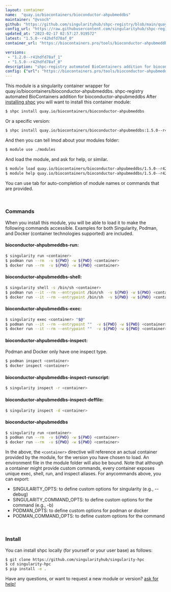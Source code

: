 ```yaml
---
layout: container
name:  "quay.io/biocontainers/bioconductor-ahpubmeddbs"
maintainer: "@vsoch"
github: "https://github.com/singularityhub/shpc-registry/blob/main/quay.io/biocontainers/bioconductor-ahpubmeddbs/container.yaml"
config_url: "https://raw.githubusercontent.com/singularityhub/shpc-registry/main/quay.io/biocontainers/bioconductor-ahpubmeddbs/container.yaml"
updated_at: "2023-02-17 02:57:27.919572"
latest: "1.5.0--r42hdfd78af_0"
container_url: "https://biocontainers.pro/tools/bioconductor-ahpubmeddbs"

versions:
 - "1.2.0--r41hdfd78af_1"
 - "1.5.0--r42hdfd78af_0"
description: "shpc-registry automated BioContainers addition for bioconductor-ahpubmeddbs"
config: {"url": "https://biocontainers.pro/tools/bioconductor-ahpubmeddbs", "maintainer": "@vsoch", "description": "shpc-registry automated BioContainers addition for bioconductor-ahpubmeddbs", "latest": {"1.5.0--r42hdfd78af_0": "sha256:84145771150cc3a4602820f4c8c8854da651d2dad2cf5b7c2714a69b51fc1c8b"}, "tags": {"1.2.0--r41hdfd78af_1": "sha256:5f951d14bf9971f96d6d827cc1be5e2eb107719b43fcada50c96805c81b86caa", "1.5.0--r42hdfd78af_0": "sha256:84145771150cc3a4602820f4c8c8854da651d2dad2cf5b7c2714a69b51fc1c8b"}, "docker": "quay.io/biocontainers/bioconductor-ahpubmeddbs"}
---
```


This module is a singularity container wrapper for quay.io/biocontainers/bioconductor-ahpubmeddbs.
shpc-registry automated BioContainers addition for bioconductor-ahpubmeddbs
After [installing shpc](#install) you will want to install this container module:


```bash
$ shpc install quay.io/biocontainers/bioconductor-ahpubmeddbs
```

Or a specific version:

```bash
$ shpc install quay.io/biocontainers/bioconductor-ahpubmeddbs:1.5.0--r42hdfd78af_0
```

And then you can tell lmod about your modules folder:

```bash
$ module use ./modules
```

And load the module, and ask for help, or similar.

```bash
$ module load quay.io/biocontainers/bioconductor-ahpubmeddbs/1.5.0--r42hdfd78af_0
$ module help quay.io/biocontainers/bioconductor-ahpubmeddbs/1.5.0--r42hdfd78af_0
```

You can use tab for auto-completion of module names or commands that are provided.

<br>

### Commands

When you install this module, you will be able to load it to make the following commands accessible.
Examples for both Singularity, Podman, and Docker (container technologies supported) are included.

#### bioconductor-ahpubmeddbs-run:

```bash
$ singularity run <container>
$ podman run --rm  -v ${PWD} -w ${PWD} <container>
$ docker run --rm  -v ${PWD} -w ${PWD} <container>
```

#### bioconductor-ahpubmeddbs-shell:

```bash
$ singularity shell -s /bin/sh <container>
$ podman run --it --rm --entrypoint /bin/sh  -v ${PWD} -w ${PWD} <container>
$ docker run --it --rm --entrypoint /bin/sh  -v ${PWD} -w ${PWD} <container>
```

#### bioconductor-ahpubmeddbs-exec:

```bash
$ singularity exec <container> "$@"
$ podman run --it --rm --entrypoint ""  -v ${PWD} -w ${PWD} <container> "$@"
$ docker run --it --rm --entrypoint ""  -v ${PWD} -w ${PWD} <container> "$@"
```

#### bioconductor-ahpubmeddbs-inspect:

Podman and Docker only have one inspect type.

```bash
$ podman inspect <container>
$ docker inspect <container>
```

#### bioconductor-ahpubmeddbs-inspect-runscript:

```bash
$ singularity inspect -r <container>
```

#### bioconductor-ahpubmeddbs-inspect-deffile:

```bash
$ singularity inspect -d <container>
```



#### bioconductor-ahpubmeddbs

```bash
$ singularity run <container>
$ podman run --rm  -v ${PWD} -w ${PWD} <container>
$ docker run --rm  -v ${PWD} -w ${PWD} <container>
```


In the above, the `<container>` directive will reference an actual container provided
by the module, for the version you have chosen to load. An environment file in the
module folder will also be bound. Note that although a container
might provide custom commands, every container exposes unique exec, shell, run, and
inspect aliases. For anycommands above, you can export:

 - SINGULARITY_OPTS: to define custom options for singularity (e.g., --debug)
 - SINGULARITY_COMMAND_OPTS: to define custom options for the command (e.g., -b)
 - PODMAN_OPTS: to define custom options for podman or docker
 - PODMAN_COMMAND_OPTS: to define custom options for the command

<br>

### Install

You can install shpc locally (for yourself or your user base) as follows:

```bash
$ git clone https://github.com/singularityhub/singularity-hpc
$ cd singularity-hpc
$ pip install -e .
```

Have any questions, or want to request a new module or version? [ask for help!](https://github.com/singularityhub/singularity-hpc/issues)